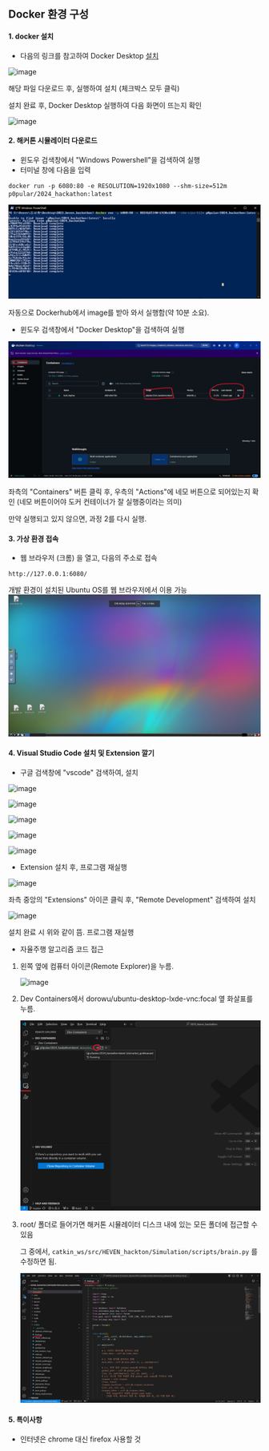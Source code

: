 ## Docker 환경 구성

#### 1. docker 설치

* 다음의 링크를 참고하여 Docker Desktop [설치](https://docs.docker.com/desktop/install/windows-install/)

![image](https://github.com/jhforstudy/2023_heven_hackathon/assets/48710703/e4c9d8f2-27d7-4b7f-85bb-3e1bf78b59d7)

해당 파일 다운로드 후, 실행하여 설치 (체크박스 모두 클릭)

설치 완료 후, Docker Desktop 실행하여 다음 화면이 뜨는지 확인

![image](https://github.com/jhforstudy/2023_heven_hackathon/assets/48710703/1d66a671-ab71-4413-b932-09b47b55db95)

#### 2. 해커톤 시뮬레이터 다운로드

* 윈도우 검색창에서 "Windows Powershell"을 검색하여 실행
* 터미널 창에 다음을 입력
```
docker run -p 6080:80 -e RESOLUTION=1920x1080 --shm-size=512m p0pular/2024_hackathon:latest
```
![image](./assets/shell_.png)

자동으로 Dockerhub에서 image를 받아 와서 실행함(약 10분 소요).

* 윈도우 검색창에서 "Docker Desktop"을 검색하여 실행

![image](./assets/docker_.png)

좌측의 "Containers" 버튼 클릭 후, 우측의 "Actions"에 네모 버튼으로 되어있는지 확인 (네모 버튼이어야 도커 컨테이너가 잘 실행중이라는 의미)

만약 실행되고 있지 않으면, 과정 2를 다시 실행.

#### 3. 가상 환경 접속

* 웹 브라우저 (크롬) 을 열고, 다음의 주소로 접속
```
http://127.0.0.1:6080/
```

개발 환경이 설치된 Ubuntu OS를 웹 브라우저에서 이용 가능
![image](./assets/vnc_.png)

#### 4. Visual Studio Code 설치 및 Extension 깔기

* 구글 검색창에 "vscode" 검색하여, 설치

![image](https://github.com/jhforstudy/2023_heven_hackathon/assets/48710703/b07828c5-816b-4dd2-8be2-2802366a6ee4)

![image](https://github.com/jhforstudy/2023_heven_hackathon/assets/48710703/d0836f1d-2ecf-467d-9e29-91d311bc1abe)

![image](https://github.com/jhforstudy/2023_heven_hackathon/assets/48710703/52ed4955-b68f-488b-9b4c-3d66ca7b763d)

![image](https://github.com/jhforstudy/2023_heven_hackathon/assets/48710703/65ec9621-b050-4ff9-b6af-77eeeabba2c0)

![image](https://github.com/jhforstudy/2023_heven_hackathon/assets/48710703/d1babbae-4c75-4765-bc83-b7a0b0c2b826)

* Extension 설치 후, 프로그램 재실행

![image](https://github.com/jhforstudy/2023_heven_hackathon/assets/48710703/754ce6b2-baac-41cc-b4a3-668b17b2e974)

좌측 중앙의 "Extensions" 아이콘 클릭 후, "Remote Development" 검색하여 설치

![image](https://github.com/jhforstudy/2023_heven_hackathon/assets/48710703/d2c9d432-efe6-48b8-b332-94ed4a76c4d2)

설치 완료 시 위와 같이 뜸. 프로그램 재실행

* 자율주행 알고리즘 코드 접근
1. 왼쪽 옆에 컴퓨터 아이콘(Remote Explorer)을 누름.

    ![image](https://github.com/jhforstudy/2023_heven_hackathon/assets/48710703/4fef99fc-c53a-4939-9765-e5576aec4b08)

2. Dev Containers에서 dorowu/ubuntu-desktop-lxde-vnc:focal 옆 화살표를 누름.

    ![image](./assets/vscode_1.png)

3. root/ 폴더로 들어가면 해커톤 시뮬레이터 디스크 내에 있는 모든 폴더에 접근할 수 있음

    그 중에서, `catkin_ws/src/HEVEN_hackton/Simulation/scripts/brain.py` 를 수정하면 됨.
  
    ![image](./assets/vscode_2.png)

#### 5. 특이사항  
- 인터넷은 chrome 대신 firefox 사용할 것
